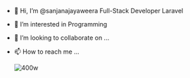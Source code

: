 - 👋 Hi, I’m @sanjanajayaweera Full-Stack Developer Laravel       
- 👀 I’m interested in Programming
- 💞️ I’m looking to collaborate on ...
- 📫 How to reach me ...                                 

    ![400w](https://user-images.githubusercontent.com/87656119/131827959-e7cf4566-f37d-4d0a-8c25-252dd5025e3d.gif)


<!---
sanjanajayaweera/sanjanajayaweera is a ✨ special ✨ repository because its `README.md` (this file) appears on your GitHub profile.
You can click the Preview link to take a look at your changes.
--->
